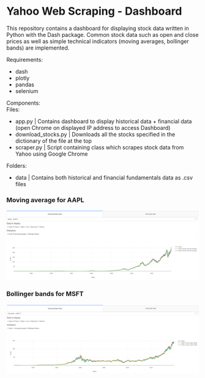 # Yahoo Web Scraping - Dashboard

This repository contains a dashboard for displaying stock data written in Python with the Dash package. Common stock data such as open and close prices as well as simple technical indicators (moving averages, bollinger bands) are implemented.

Requirements:
- dash
- plotly
- pandas
- selenium

Components: \
Files:
- app.py | Contains dashboard to display historical data + financial data (open Chrome on displayed IP address to access Dashboard)
- download_stocks.py | Downloads all the stocks specified in the dictionary of the file at the top
- scraper.py | Script containing class which scrapes stock data from Yahoo using Google Chrome

Folders:
- data | Contains both historical and financial fundamentals data as .csv files

### Moving average for AAPL
![Moving Average](ma_dashboard.png)
### Bollinger bands for MSFT
![Bollinger Bands](ba_dashboard.png)

